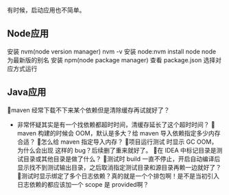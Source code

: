 有时候，启动应用也不简单。
## Node应用
安装 nvm(node version manager)
nvm -v
安装 node:nvm install node node 为最新版的别名
安装 npm(node package manager)
查看 package.json 选择对应方式运行

## Java应用
🤔maven 经常下载不下来某个依赖但是清除缓存再试就好了？
- 非常怀疑其实是有一个找依赖都超时时间，清缓存延长了这个超时时间？
🤔maven 构建的时候会 OOM，默认是多大？给 maven 导入依赖指定多少内存合适？
🤔怎么给 maven 指定导入内存？
🤔项目运行测试 时显示 GC OOM，为什么会出现 这样的 bug？后续删了重来就好了。
🤔在 IDEA 中标记目录是测试目录或其他目录是做了什么？
🤔测试时 build 一直不停止，开启自动编译后显示找不到测试输出目录，之后取消指定测试目录和源目录再赖一边就好了？
🤔测试时显示绑定了多个日志依赖？真的就是一个个排包啊！是不是当初引入日志依赖的都应该加一个 scope 是 provided啊？

